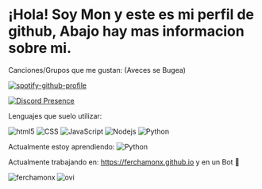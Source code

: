 # ¡Hola! Soy Mon y este es mi perfil de github, Abajo hay mas informacion sobre mi.

Canciones/Grupos que me gustan: (Aveces se Bugea)

[![spotify-github-profile](https://spotify-github-profile.vercel.app/api/view?uid=ferchamon.&cover_image=true&theme=natemoo-re&show_offline=false&background_color=000000&bar_color=53b14f&bar_color_cover=true)](https://spotify-github-profile.vercel.app/api/view?uid=ferchamon.&redirect=true)

[![Discord Presence](https://lanyard.cnrad.dev/api/719422383382986783)](https://discord.com/users/719422383382986783)

Lenguajes que suelo utilizar:
<p>
  <img alt="html5" src="https://img.shields.io/badge/-HTML5-E34F26?style=flat-square&logo=html5&logoColor=white" />
  <img alt="CSS" src="https://img.shields.io/badge/CSS%20-%231572B6.svg?style=flat-square&logo=css3&logoColor=white" />
  <img alt="JavaScript" src="https://img.shields.io/badge/JavaScript%20-%23F7DF1E.svg?style=flat-square&logo=javascript&logoColor=black" />
  <img alt="Nodejs" src="https://img.shields.io/badge/-Nodejs-43853d?style=flat-square&logo=Node.js&logoColor=white" />
  <img alt="Python" src="https://img.shields.io/badge/Python%20-%2314354C.svg?style=flat-square&logo=python&logoColor=white" />
</p>
Actualmente estoy aprendiendo: 
<img alt="Python" src="https://img.shields.io/badge/Python%20-%2314354C.svg?style=flat-square&logo=python&logoColor=white" />

Actualmente trabajando en: https://ferchamonx.github.io y en un Bot 👀

<img src="https://github-readme-stats.vercel.app/api?username=ferchamonx&show_icons=true&theme=gotham" alt="ferchamonx" align="left"/>
<img src="https://github-readme-stats.vercel.app/api/top-langs?username=ferchamonx&show_icons=true&locale=en&layout=compact&theme=chartreuse-dark" alt="ovi"/>
